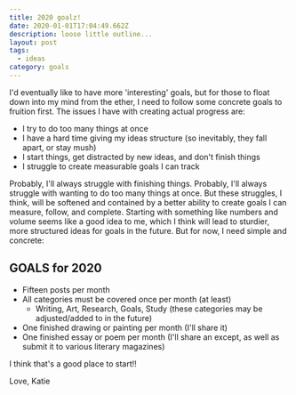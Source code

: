 ```yaml
---
title: 2020 goalz!
date: 2020-01-01T17:04:49.662Z
description: loose little outline...
layout: post
tags:
  - ideas
category: goals
---
```

I'd eventually like to have more 'interesting' goals, but for those to float down into my mind from the ether, I need to follow some concrete goals to fruition first. The issues I have with creating actual progress are:

* I try to do too many things at once
* I have a hard time giving my ideas structure (so inevitably, they fall apart, or stay mush)
* I start things, get distracted by new ideas, and don't finish things
* I struggle to create measurable goals I can track

Probably, I'll always struggle with finishing things. Probably, I'll always struggle with wanting to do too many things at once. But these struggles, I think, will be softened and contained by a better ability to create goals I can measure, follow, and complete. Starting with something like numbers and volume seems like a good idea to me, which I think will lead to sturdier, more structured ideas for goals in the future. But for now, I need simple and concrete:



## GOALS for 2020

* Fifteen posts per month
* All categories must be covered once per month (at least)
  * Writing, Art, Research, Goals, Study (these categories may be adjusted/added to in the future)
* One finished drawing or painting per month (I'll share it)
* One finished essay or poem per month (I'll share an except, as well as submit it to various literary magazines)

I think that's a good place to start!!

Love, Katie
